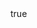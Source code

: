 ---
body:
  hero_group:
    _direction: column
    _color: base
    _class:
      - dark
      - main-hero

    _: $components/header
    
    hero_section:
      _direction: row
      writeup:
        main_heading.html: Obsidian flames
        _main_heading.color: accent
        secondary_heading.html: op release bezorgd
        _secondary_heading.contrast: true
        text.html: There was a little dancing man but you can call him kettle <br /> and every day he goes for jog from morning until dark.
        _text.contrast: true
        group:
          button.html: BESTEL NU
          _button.color: accent
---
